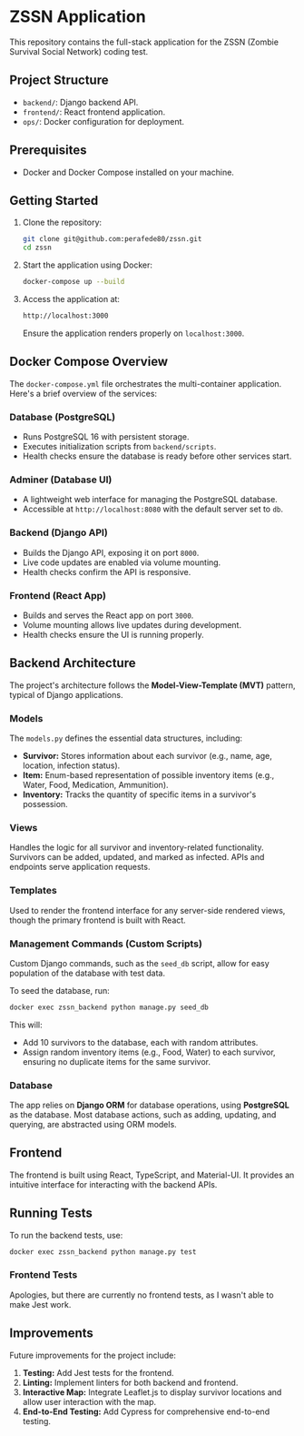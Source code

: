 # ZSSN Application

This repository contains the full-stack application for the ZSSN (Zombie Survival Social Network) coding test.

## Project Structure

- `backend/`: Django backend API.
- `frontend/`: React frontend application.
- `ops/`: Docker configuration for deployment.

## Prerequisites

- Docker and Docker Compose installed on your machine.

## Getting Started

1. Clone the repository:
   ```bash
   git clone git@github.com:perafede80/zssn.git
   cd zssn
   ```

2. Start the application using Docker: 
   ```bash
   docker-compose up --build
   ```

3. Access the application at:
   ```bash
   http://localhost:3000
   ```
   Ensure the application renders properly on `localhost:3000`.

## Docker Compose Overview

The `docker-compose.yml` file orchestrates the multi-container application. Here's a brief overview of the services:

### Database (PostgreSQL)
- Runs PostgreSQL 16 with persistent storage.
- Executes initialization scripts from `backend/scripts`.
- Health checks ensure the database is ready before other services start.

### Adminer (Database UI)
- A lightweight web interface for managing the PostgreSQL database.
- Accessible at `http://localhost:8080` with the default server set to `db`.

### Backend (Django API)
- Builds the Django API, exposing it on port `8000`.
- Live code updates are enabled via volume mounting.
- Health checks confirm the API is responsive.

### Frontend (React App)
- Builds and serves the React app on port `3000`.
- Volume mounting allows live updates during development.
- Health checks ensure the UI is running properly.

## Backend Architecture

The project's architecture follows the **Model-View-Template (MVT)** pattern, typical of Django applications.

### Models
The `models.py` defines the essential data structures, including:
- **Survivor:** Stores information about each survivor (e.g., name, age, location, infection status).
- **Item:** Enum-based representation of possible inventory items (e.g., Water, Food, Medication, Ammunition).
- **Inventory:** Tracks the quantity of specific items in a survivor's possession.

### Views
Handles the logic for all survivor and inventory-related functionality. Survivors can be added, updated, and marked as infected. APIs and endpoints serve application requests.

### Templates
Used to render the frontend interface for any server-side rendered views, though the primary frontend is built with React.

### Management Commands (Custom Scripts)
Custom Django commands, such as the `seed_db` script, allow for easy population of the database with test data.

To seed the database, run:
```bash
docker exec zssn_backend python manage.py seed_db
```
This will:
- Add 10 survivors to the database, each with random attributes.
- Assign random inventory items (e.g., Food, Water) to each survivor, ensuring no duplicate items for the same survivor.

### Database
The app relies on **Django ORM** for database operations, using **PostgreSQL** as the database. Most database actions, such as adding, updating, and querying, are abstracted using ORM models.

## Frontend

The frontend is built using React, TypeScript, and Material-UI. It provides an intuitive interface for interacting with the backend APIs.

## Running Tests

To run the backend tests, use:
```bash
docker exec zssn_backend python manage.py test
```

### Frontend Tests
Apologies, but there are currently no frontend tests, as I wasn't able to make Jest work.

## Improvements

Future improvements for the project include:
1. **Testing:** Add Jest tests for the frontend.
2. **Linting:** Implement linters for both backend and frontend.
3. **Interactive Map:** Integrate Leaflet.js to display survivor locations and allow user interaction with the map.
4. **End-to-End Testing:** Add Cypress for comprehensive end-to-end testing.

